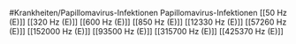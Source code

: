 #Krankheiten/Papillomavirus-Infektionen
Papillomavirus-Infektionen
[[50 Hz (E)]]
[[320 Hz (E)]]
[[600 Hz (E)]]
[[850 Hz (E)]]
[[12330 Hz (E)]]
[[57260 Hz (E)]]
[[152000 Hz (E)]]
[[93500 Hz (E)]]
[[315700 Hz (E)]]
[[425370 Hz (E)]]